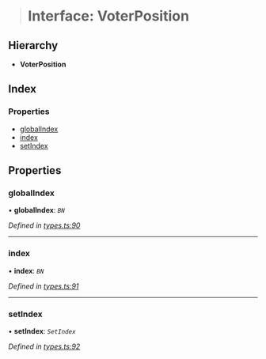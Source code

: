 > # Interface: VoterPosition

## Hierarchy

* **VoterPosition**

## Index

### Properties

* [globalIndex](_types_.voterposition.md#globalindex)
* [index](_types_.voterposition.md#index)
* [setIndex](_types_.voterposition.md#setindex)

## Properties

###  globalIndex

• **globalIndex**: *`BN`*

*Defined in [types.ts:90](https://github.com/polkadot-js/api/blob/0d68f98/packages/api-derive/src/types.ts#L90)*

___

###  index

• **index**: *`BN`*

*Defined in [types.ts:91](https://github.com/polkadot-js/api/blob/0d68f98/packages/api-derive/src/types.ts#L91)*

___

###  setIndex

• **setIndex**: *`SetIndex`*

*Defined in [types.ts:92](https://github.com/polkadot-js/api/blob/0d68f98/packages/api-derive/src/types.ts#L92)*